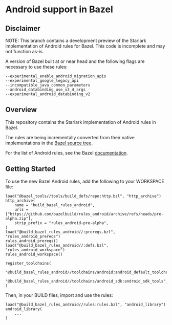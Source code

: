 # Android support in Bazel

## Disclaimer

NOTE: This branch contains a development preview of the Starlark implementation of Android rules for Bazel. This code is incomplete and may not function as-is.

A version of Bazel built at or near head and the following flags are necessary to use these rules:
```
--experimental_enable_android_migration_apis
--experimental_google_legacy_api
--incompatible_java_common_parameters
--android_databinding_use_v3_4_args
--experimental_android_databinding_v2
```

## Overview

This repository contains the Starlark implementation of Android rules in Bazel.

The rules are being incrementally converted from their native implementations
in the [Bazel source
tree](https://source.bazel.build/bazel/+/master:src/main/java/com/google/devtools/build/lib/rules/android/).

For the list of Android rules, see the Bazel [documentation](https://docs.bazel.build/versions/master/be/android.html).

## Getting Started
To use the new Bazel Android rules, add the following to your WORKSPACE file:

    load("@bazel_tools//tools/build_defs/repo:http.bzl", "http_archive")
    http_archive(
        name = "build_bazel_rules_android",
        urls = ["https://github.com/bazelbuild/rules_android/archive/refs/heads/pre-alpha.zip"],
        strip_prefix = "rules_android-pre-alpha",
    )
    load("@build_bazel_rules_android//:prereqs.bzl", "rules_android_prereqs")
    rules_android_prereqs()
    load("@build_bazel_rules_android//:defs.bzl", "rules_android_workspace")
    rules_android_workspace()

    register_toolchains(
      "@build_bazel_rules_android//toolchains/android:android_default_toolchain",
      "@build_bazel_rules_android//toolchains/android_sdk:android_sdk_tools",
    )


Then, in your BUILD files, import and use the rules:

    load("@build_bazel_rules_android//rules:rules.bzl", "android_library")
    android_library(
        ...
    )
